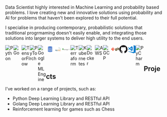 

Data Scientist highly interested in Machine Learning and probability based problems. I love creating new and innovative solutions using probability and AI for problems that haven't been explored to their full potential. 

I specialise in producing contemporary, probabilistic solutions that traditional progrmaming doesn't easily enable, and integrating those solutions into larger systems to deliver high utility to the end users.

<!-- Python -->
<img align="left" alt="Python" width="26px" src="https://cdn3.iconfinder.com/data/icons/logos-and-brands-adobe/512/267_Python-512.png" />

<!-- Golang -->
<img align="left" alt="Go" width="26px" src="https://user-images.githubusercontent.com/3613230/41752586-476b0b24-7596-11e8-95fe-8fd3faa21e8a.png" />

<!-- TensorFlow -->
<img align="left" alt="TensorFlow" width="26px" src="https://upload.wikimedia.org/wikipedia/commons/thumb/2/2d/Tensorflow_logo.svg/115px-Tensorflow_logo.svg.png" />

<!-- PyTorch -->
<img align="left" alt="PyTorch" width="26px" src="https://pytorch.org/assets/images/pytorch-logo.png">

<!-- Google ML -->
<img align="left" alt="Google ML Engine" width="26px" src="https://upload.wikimedia.org/wikipedia/commons/thumb/d/d3/Cloud-Machine-Learning-Engine-Logo.svg/1200px-Cloud-Machine-Learning-Engine-Logo.svg.png" />

<!-- SQL -->
<img align="left" alt="SQL" width="26px" src="https://raw.githubusercontent.com/github/explore/80688e429a7d4ef2fca1e82350fe8e3517d3494d/topics/sql/sql.png" />

<!-- MySQL -->
<img align="left" alt="MySQL" width="26px" src="https://raw.githubusercontent.com/github/explore/80688e429a7d4ef2fca1e82350fe8e3517d3494d/topics/mysql/mysql.png" />

<!-- MongoDB -->
<img align="left" alt="MongoDB" width="26px" src="https://raw.githubusercontent.com/github/explore/80688e429a7d4ef2fca1e82350fe8e3517d3494d/topics/mongodb/mongodb.png" />

<!-- Terraform -->
<img align="left" alt="Terraform" width="26px" src="https://www.terraform.io/assets/images/og-image-8b3e4f7d.png" />

<!-- Kubernetes -->
<img align="left" alt="Kubernetes" width="26px" src="https://upload.wikimedia.org/wikipedia/commons/thumb/3/39/Kubernetes_logo_without_workmark.svg/1200px-Kubernetes_logo_without_workmark.svg.png" />

<!-- Docker -->
<img align="left" alt="Docker" width="26px" src="https://cdn4.iconfinder.com/data/icons/logos-and-brands/512/97_Docker_logo_logos-512.png" />

<!-- AWS -->
<img align="left" alt="AWS" width="26px" src="https://images.squarespace-cdn.com/content/52ca3b73e4b04a45ef2c5cb6/1551884875985-5BN4PKBTY4Y4I23CVWG0/AWS_blog_01.PNG?content-type=image%2Fpng" />

<!-- GCP -->
<img align="left" alt="GCP" width="26px" src="https://d2cnjxvu6pstmv.cloudfront.net/wp-content/uploads/2018/01/22135110/gcp_icon_v.png" />

<!-- Git -->
<img align="left" alt="Git" width="26px" src="https://raw.githubusercontent.com/github/explore/80688e429a7d4ef2fca1e82350fe8e3517d3494d/topics/git/git.png" />

<!-- GitHub -->
<img align="left" alt="GitHub" width="26px" src="https://raw.githubusercontent.com/github/explore/78df643247d429f6cc873026c0622819ad797942/topics/github/github.png" />

<!-- VS Code -->
<img align="left" alt="Visual Studio Code" width="26px" src="https://raw.githubusercontent.com/github/explore/80688e429a7d4ef2fca1e82350fe8e3517d3494d/topics/visual-studio-code/visual-studio-code.png" />


<!-- PyCharm -->
<img align="left" alt="PyCharm" width="26px" src="https://upload.wikimedia.org/wikipedia/commons/thumb/a/a1/PyCharm_Logo.svg/1024px-PyCharm_Logo.svg.png" />


<br/>
<br/>

## Projects

I've worked on a range of projects, such as:
* Python Deep Learning Library and RESTful API
* Golang Deep Learning Library and RESTful API
* Reinforcement learning for games such as Chess

